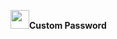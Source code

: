 <img src="https://cdn-icons-png.flaticon.com/512/1384/1384060.png" width="30" height="30"><a>**Custom Password**</a>
